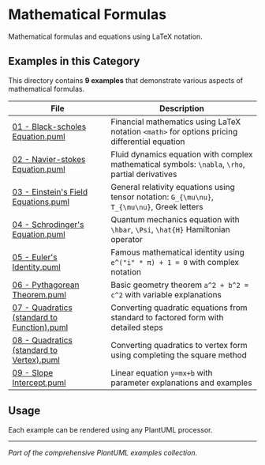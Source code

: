 # Mathematical Formulas

Mathematical formulas and equations using LaTeX notation.

## Examples in this Category

This directory contains **9 examples** that demonstrate various aspects of mathematical formulas.

| File | Description |
|------|-------------|
| [01 - Black-scholes Equation.puml](01%20-%20Black-scholes%20Equation.puml) | Financial mathematics using LaTeX notation `<math>` for options pricing differential equation |
| [02 - Navier-stokes Equation.puml](02%20-%20Navier-stokes%20Equation.puml) | Fluid dynamics equation with complex mathematical symbols: `\nabla`, `\rho`, partial derivatives |
| [03 - Einstein's Field Equations.puml](03%20-%20Einstein's%20Field%20Equations.puml) | General relativity equations using tensor notation: `G_{\mu\nu}`, `T_{\mu\nu}`, Greek letters |
| [04 - Schrodinger's Equation.puml](04%20-%20Schrodinger's%20Equation.puml) | Quantum mechanics equation with `\hbar`, `\Psi`, `\hat{H}` Hamiltonian operator |
| [05 - Euler's Identity.puml](05%20-%20Euler's%20Identity.puml) | Famous mathematical identity using `e^("i" * π) + 1 = 0` with complex notation |
| [06 - Pythagorean Theorem.puml](06%20-%20Pythagorean%20Theorem.puml) | Basic geometry theorem `a^2 + b^2 = c^2` with variable explanations |
| [07 - Quadratics (standard to Function).puml](07%20-%20Quadratics%20(standard%20to%20Function).puml) | Converting quadratic equations from standard to factored form with detailed steps |
| [08 - Quadratics (standard to Vertex).puml](08%20-%20Quadratics%20(standard%20to%20Vertex).puml) | Converting quadratics to vertex form using completing the square method |
| [09 - Slope Intercept.puml](09%20-%20Slope%20Intercept.puml) | Linear equation `y=mx+b` with parameter explanations and examples |

## Usage

Each example can be rendered using any PlantUML processor.

---

*Part of the comprehensive PlantUML examples collection.*
